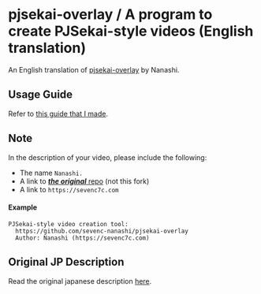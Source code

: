# pjsekai-overlay / A program to create PJSekai-style videos (English translation)

An English translation of [pjsekai-overlay](https://github.com/sevenc-nanashi/pjsekai-overlay) by Nanashi.

## Usage Guide

Refer to [this guide that I made](https://github.com/Khronophobia/PJSekai-Overlay-English-Guide).

## Note

In the description of your video, please include the following:
- The name `Nanashi.`
- A link to [***the original*** repo](https://github.com/sevenc-nanashi/pjsekai-overlay) (not this fork)
- A link to `https://sevenc7c.com`

#### Example
```
PJSekai-style video creation tool:
  https://github.com/sevenc-nanashi/pjsekai-overlay
  Author: Nanashi (https://sevenc7c.com)
```

## Original JP Description
Read the original japanese description [here](README.original.md).